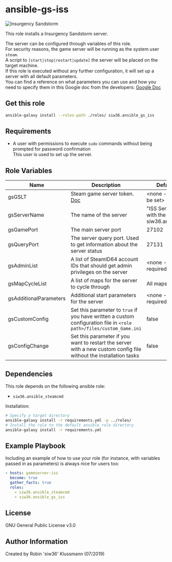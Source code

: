 ansible-gs-iss
=========

![Insurgency Sandstorm](https://steamcdn-a.akamaihd.net/steam/apps/581320/header.jpg)

This role installs a Insurgency Sandstorm server.  

The server can be configured through variables of this role.  
For security reasons, the game server will be running as the system user `steam`.  
A script to `[start|stop|restart|update]` the server will be placed on the target machine.  
If this role is executed without any further configuration, it will set up a server with all default parameters.  
You can find a reference on what parameters you can use and how you need to specify them in this Google doc from the developers: [Google Doc](https://docs.google.com/document/d/1GDLg5p9jjeIya7EgBk0ibzDtDlyQ-U_jpspOzby-JmM/edit)

Get this role
------------
```bash
ansible-galaxy install --roles-path ./roles/ siw36.ansible_gs_iss
```

Requirements
------------

- A user with permissions to execute `sudo` commands without being prompted for password confirmation  
  This user is used to set up the server.


Role Variables
--------------
| Name | Description | Default value |
|---|---|---|
| gsGSLT | Steam game server token. [Doc](https://steamcommunity.com/dev/managegameservers) | <none - __required__ to be set> |
| gsServerName | The name of the server | "ISS Serevr deployed with the ansible role siw36.ansible_gs_iss" |
| gsGamePort | The main server port | 27102 |
| gsQueryPort | The server query port. Used to get information about the server status | 27131 |
| gsAdminList | A list of SteamID64 account IDs that should get admin privileges on the server | <none - not required> |
| gsMapCycleList | A list of maps for the server to cycle through | All maps and modes |
| gsAdditionalParameters | Additional start parameters for the server | <none - not required> |
| gsCustomConfig | Set this parameter to `true` if you have written a custom configuration file in `<role path>/files/custom_Game.ini` | false |
| gsConfigChange | Set this parameter if you want to restart the server with a new custom config file without the installation tasks | false |

Dependencies
------------

This role depends on the following ansible role:
- `siw36.ansible_steamcmd`

Installation:
```bash
# Specify a target directory
ansible-galaxy install -r requirements.yml -p ../roles/
# Install the role to the default ansible role directory
ansible-galaxy install -r requirements.yml
```

Example Playbook
----------------

Including an example of how to use your role (for instance, with variables passed in as parameters) is always nice for users too:

```yaml
- hosts: gameserver-iss
  become: true
  gather_facts: true
  roles:
    - siw36.ansible_steamcmd
    - siw36.ansible_gs_iss
```

License
-------

GNU General Public License v3.0

Author Information
------------------

Created by Robin 'siw36' Klussmann (07/2019)
